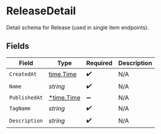 # ReleaseDetail

Detail schema for Release (used in single item endpoints).


## Fields

| Field                                      | Type                                       | Required                                   | Description                                |
| ------------------------------------------ | ------------------------------------------ | ------------------------------------------ | ------------------------------------------ |
| `CreatedAt`                                | [time.Time](https://pkg.go.dev/time#Time)  | :heavy_check_mark:                         | N/A                                        |
| `Name`                                     | *string*                                   | :heavy_check_mark:                         | N/A                                        |
| `PublishedAt`                              | [*time.Time](https://pkg.go.dev/time#Time) | :heavy_minus_sign:                         | N/A                                        |
| `TagName`                                  | *string*                                   | :heavy_check_mark:                         | N/A                                        |
| `Description`                              | *string*                                   | :heavy_check_mark:                         | N/A                                        |